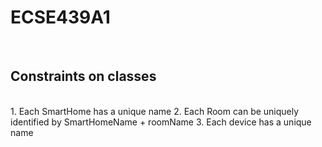 # ECSE439A1
<br>

## Constraints on classes
<br>
1. Each SmartHome has a unique name
2. Each Room can be uniquely identified by SmartHomeName + roomName
3. Each device has a unique name
